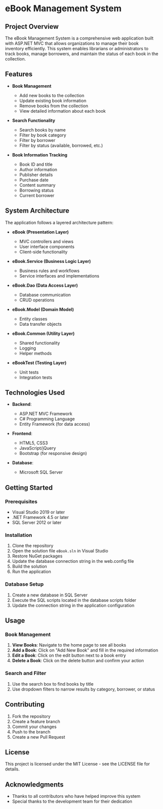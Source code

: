 # eBook Management System

## Project Overview

The eBook Management System is a comprehensive web application built with ASP.NET MVC that allows organizations to manage their book inventory efficiently. This system enables librarians or administrators to track books, manage borrowers, and maintain the status of each book in the collection.

## Features

- **Book Management**
  - Add new books to the collection
  - Update existing book information
  - Remove books from the collection
  - View detailed information about each book

- **Search Functionality**
  - Search books by name
  - Filter by book category
  - Filter by borrower
  - Filter by status (available, borrowed, etc.)

- **Book Information Tracking**
  - Book ID and title
  - Author information
  - Publisher details
  - Purchase date
  - Content summary
  - Borrowing status
  - Current borrower

## System Architecture

The application follows a layered architecture pattern:

- **eBook (Presentation Layer)**
  - MVC controllers and views
  - User interface components
  - Client-side functionality

- **eBook.Service (Business Logic Layer)**
  - Business rules and workflows
  - Service interfaces and implementations

- **eBook.Dao (Data Access Layer)**
  - Database communication
  - CRUD operations

- **eBook.Model (Domain Model)**
  - Entity classes
  - Data transfer objects

- **eBook.Common (Utility Layer)**
  - Shared functionality
  - Logging
  - Helper methods

- **eBookTest (Testing Layer)**
  - Unit tests
  - Integration tests

## Technologies Used

- **Backend**:
  - ASP.NET MVC Framework
  - C# Programming Language
  - Entity Framework (for data access)

- **Frontend**:
  - HTML5, CSS3
  - JavaScript/jQuery
  - Bootstrap (for responsive design)

- **Database**:
  - Microsoft SQL Server

## Getting Started

### Prerequisites

- Visual Studio 2019 or later
- .NET Framework 4.5 or later
- SQL Server 2012 or later

### Installation

1. Clone the repository
2. Open the solution file `eBook.sln` in Visual Studio
3. Restore NuGet packages
4. Update the database connection string in the web.config file
5. Build the solution
6. Run the application

### Database Setup

1. Create a new database in SQL Server
2. Execute the SQL scripts located in the database scripts folder
3. Update the connection string in the application configuration

## Usage

### Book Management

1. **View Books**: Navigate to the home page to see all books
2. **Add a Book**: Click on "Add New Book" and fill in the required information
3. **Edit a Book**: Click on the edit button next to a book entry
4. **Delete a Book**: Click on the delete button and confirm your action

### Search and Filter

1. Use the search box to find books by title
2. Use dropdown filters to narrow results by category, borrower, or status

## Contributing

1. Fork the repository
2. Create a feature branch
3. Commit your changes
4. Push to the branch
5. Create a new Pull Request

## License

This project is licensed under the MIT License - see the LICENSE file for details.

## Acknowledgments

- Thanks to all contributors who have helped improve this system
- Special thanks to the development team for their dedication
